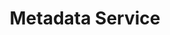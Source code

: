 ---
title: Metadata Service
index: true
category:
  - 研发手册
  - Reference
  - 前端API
  - Services
order: 1
prev:
  text: 服务（Service）
  link: /zh-cn/DevManual/Reference/Front-EndFramework/Services/README.md
---